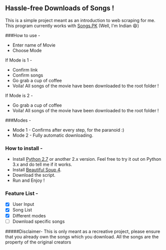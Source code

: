 ## Hassle-free Downloads of Songs ! 

This is a simple project meant as an introduction to web scraping for me. This program currently works with [Songs.PK]( http://www.Songs.pk) (Well, I'm Indian :smile:) 

###How to use - 
- Enter name of Movie
- Choose Mode

If Mode is 1 -
- Confirm link
- Confirm songs
- Go grab a cup of coffee
- Voila! All songs of the movie have been downloaded to the root folder !

If Mode is 2 -
- Go grab a cup of coffee
- Voila! All songs of the movie have been downloaded to the root folder !

###Modes - 
- Mode 1 - Confirms after every step, for the paranoid :)
- Mode 2 - Fully automatic downloading. 

### How to install - 
- Install [Python 2.7](https://www.python.org/) or another 2.x version. Feel free to try it out on Python 3.x and do tell     me if it works.
- Install [Beautiful Soup 4](www.crummy.com/software/BeautifulSoup).
- Download the script.
- Run and Enjoy !

### Feature List -
- [x] User Input
- [x] Song List 
- [x] Different modes
- [ ] Download specific songs

#####Disclaimer- This is only meant as a recreative project, please ensure that you already own the songs which you download. All the songs are the property of the original creators

